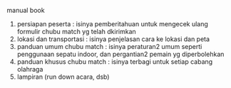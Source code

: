 manual book
  1. persiapan peserta : isinya pemberitahuan untuk mengecek ulang formulir chubu match yg telah dkirimkan
  2. lokasi dan transportasi : isinya penjelasan cara ke lokasi dan peta
  3. panduan umum chubu match : isinya peraturan2 umum seperti penggunaan sepatu indoor, dan pergantian2 pemain yg diperbolehkan
  4. panduan khusus chubu match : isinya terbagi untuk setiap cabang olahraga
  5. lampiran (run down acara, dsb)
